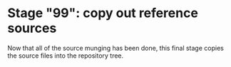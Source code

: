 # Stage "99": copy out reference sources

Now that all of the source munging has been done, this final stage copies the
source files into the repository tree.
